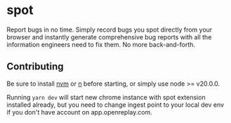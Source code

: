 # spot
Report bugs in no time. Simply record bugs you spot directly from your browser and instantly generate comprehensive bug reports with all the information engineers need to fix them. No more back-and-forth.

## Contributing

Be sure to install [nvm](https://github.com/nvm-sh/nvm) or [n](https://www.npmjs.com/package/n) before starting, or simply use node >= v20.0.0.

Running `yarn dev` will start new chrome instance with spot extension installed already, but you need to change ingest point to your local dev env if you don't have account on app.openreplay.com.

